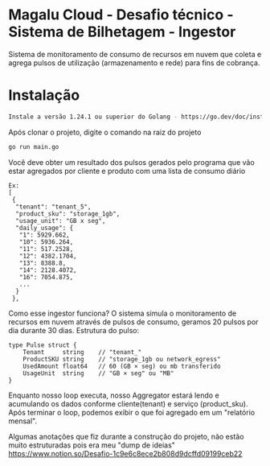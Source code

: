 
# Magalu Cloud - Desafio técnico - Sistema de Bilhetagem - Ingestor
Sistema de monitoramento de consumo de recursos em nuvem que coleta e agrega pulsos de utilização (armazenamento e rede) para fins de cobrança.

# Instalação
```bash
Instale a versão 1.24.1 ou superior do Golang - https://go.dev/doc/install
```

Após clonar o projeto, digite o comando na raiz do projeto
```bash
go run main.go
```

Você deve obter um resultado dos pulsos gerados pelo programa que vão estar agregados por cliente e produto com uma lista de consumo diário
```
Ex: 
[
 {
  "tenant": "tenant_5",
  "product_sku": "storage_1gb",
  "usage_unit": "GB x seg",
  "daily_usage": {
   "1": 5929.662,
   "10": 5936.264,
   "11": 517.2528,
   "12": 4382.1704,
   "13": 8388.8,
   "14": 2128.4072,
   "16": 7054.875,
   ...
  }
 },
```
Como esse ingestor funciona?
O sistema simula o monitoramento de recursos em nuvem através de pulsos de consumo, geramos 20 pulsos por dia durante 30 dias. Estrutura do pulso:
```
type Pulse struct {
    Tenant     string    // "tenant_"
    ProductSKU string    // "storage_1gb ou network_egress"
    UsedAmount float64   // 60 (GB × seg) ou mb transferido
    UsageUnit  string    // "GB × seg" ou "MB"
}
```
Enquanto nosso loop executa, nosso Aggregator estará lendo e acumulando os dados conforme cliente(tenant) e serviço (product_sku).<br>
Após terminar o loop, podemos exibir o que foi agregado em um "relatório mensal".


Algumas anotações que fiz durante a construção do projeto, não estão muito estruturadas pois era meu "dump de ideias" <br> 
https://www.notion.so/Desafio-1c9e6c8ece2b808d9dcffd09199ceb22

